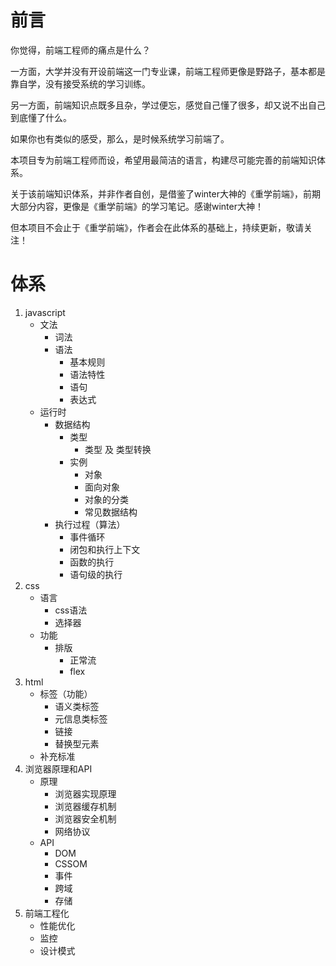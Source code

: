 # 前言

你觉得，前端工程师的痛点是什么？

一方面，大学并没有开设前端这一门专业课，前端工程师更像是野路子，基本都是靠自学，没有接受系统的学习训练。

另一方面，前端知识点既多且杂，学过便忘，感觉自己懂了很多，却又说不出自己到底懂了什么。

如果你也有类似的感受，那么，是时候系统学习前端了。

本项目专为前端工程师而设，希望用最简洁的语言，构建尽可能完善的前端知识体系。

关于该前端知识体系，并非作者自创，是借鉴了winter大神的《重学前端》，前期大部分内容，更像是《重学前端》的学习笔记。感谢winter大神！

但本项目不会止于《重学前端》，作者会在此体系的基础上，持续更新，敬请关注！

# 体系

1. javascript
    - 文法
        * 词法
        * 语法
            + 基本规则
            + 语法特性
            + 语句
            + 表达式
    - 运行时
        * 数据结构
            + 类型
                * 类型 及 类型转换
            + 实例
                * 对象
                * 面向对象
                * 对象的分类
                * 常见数据结构
        * 执行过程（算法）
            + 事件循环
            + 闭包和执行上下文
            + 函数的执行
            + 语句级的执行
2. css
    - 语言
        + css语法
        + 选择器
    - 功能
        + 排版
            - 正常流
            - flex
3. html
    - 标签（功能）
        + 语义类标签
        + 元信息类标签
        + 链接
        + 替换型元素
    - 补充标准
4. 浏览器原理和API
    - 原理
        + 浏览器实现原理
        + 浏览器缓存机制
        + 浏览器安全机制
        + 网络协议
    - API
        + DOM
        + CSSOM
        + 事件
        + 跨域
        + 存储
5. 前端工程化
    - 性能优化
    - 监控
    - 设计模式
